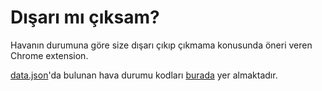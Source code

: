Dışarı mı çıksam?
===
Havanın durumuna göre size dışarı çıkıp çıkmama konusunda öneri veren Chrome extension.

[data.json](https://github.com/halilkaya/disari-mi-ciksam/blob/master/data/data.json)'da bulunan hava durumu kodları [burada](http://www.openweathermap.org/weather-conditions#Weather-Condition-Codes-2) yer almaktadır.